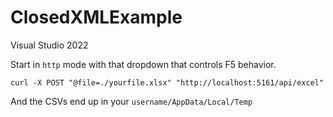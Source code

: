 # ClosedXMLExample

Visual Studio 2022

Start in `http` mode with that dropdown that controls F5 behavior.

```
curl -X POST "@file=./yourfile.xlsx" "http://localhost:5161/api/excel"
```

And the CSVs end up in your `username/AppData/Local/Temp`

